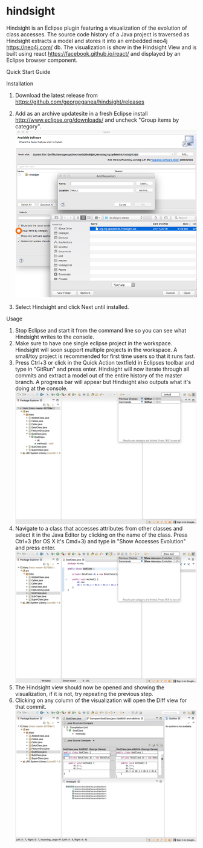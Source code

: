 # hindsight

Hindsight is an Eclipse plugin featuring a visualization of the evolution of class accesses.
The source code history of a Java project is traversed as Hindsight extracts a model and stores it into an embedded neo4j https://neo4j.com/ db.
The visualization is show in the Hindsight View and is built using react https://facebook.github.io/react/ and displayed by an Eclipse browser component.

Quick Start Guide

Installation

1. Download the latest release from https://github.com/georgeganea/hindsight/releases

2. Add as an archive updatesite in a fresh Eclipse install http://www.eclipse.org/downloads/ and uncheck "Group items by category".
![Install](readme/install.png?raw=true "Install")

3. Select Hindsight and click Next until installed.


Usage

1. Stop Eclipse and start it from the command line so you can see what Hindsight writes to the console.
2. Make sure to have one single eclipse project in the workspace. Hindsight will soon support multiple projects in the workspace. A small/toy project is recommended for first time users so that it runs fast.
3. Press Ctrl+3 or click in the Quick Action textfield in Eclipses toolbar and type in "GitRun" and press enter. Hindsight will now iterate through all commits and extract a model out of the entire history of the master branch. A progress bar will appear but Hindsight also outputs what it's doing at the console.
![Extract the model](readme/gitrun.png?raw=true "GitRun")
4. Navigate to a class that accesses attributes from other classes and select it in the Java Editor by clicking on the name of the class. Press Ctrl+3 (for OS X it's Cmd+3) and type in "Show Accesses Evolution" and press enter.
![Show the visualization](readme/show.png?raw=true "Show Accesses Evolution")
5. The Hindsight view should now be opened and showing the visualization, if it is not, try repeating the previous step.
6. Clicking on any column of the visualization will open the Diff view for that commit.
![visualization](readme/compare.png?raw=true "Compare")
